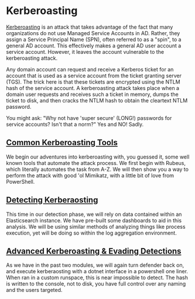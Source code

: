 # Kerberoasting

[Kerberoasting](https://www.ired.team/offensive-security-experiments/active-directory-kerberos-abuse/t1208-kerberoasting) is an attack that takes advantage of the fact that many organizations do not use Managed Service Accounts in AD. Rather, they assign a Service Principal Name (SPN), often referred to as a "spin", to a general AD account. This effectively makes a general AD user account a service account. However, it leaves the account vulnerable to the kerberoasting attack.

Any domain account can request and receive a Kerberos ticket for an account that is used as a service account from the ticket granting server (TGS). The trick here is that these tickets are encrypted using the NTLM hash of the service account. A kerberoasting attack takes place when a domain user requests and receives such a ticket in memory, dumps the ticket to disk, and then cracks the NTLM hash to obtain the cleartext NTLM password.

You might ask: "Why not have 'super secure' (LONG!) passwords for service accounts? Isn't that a norm?" Yes and NO! Sadly.

## [Common Kerberoasting Tools](./1_common_kerberoasting/README.md)

We begin our adventures into kerberoasting with, you guessed it, some well known tools that automate the attack process. We first begin with Rubeus, which literally automates the task from A-Z. We will then show you a way to perform the attack with good 'ol Mimikatz, with a little bit of love from PowerShell.

## [Detecting Kerberaosting](./2_detection_kerberoasting/README.md)

This time in our detection phase, we will rely on data contained within an Elasticsearch instance. We have pre-built some dashboards to aid in this analysis. We will be using similar methods of analyzing things like process execution, yet will be doing so within the log aggregation environment.

## [Advanced Kerberoasting & Evading Detections](./3_advanced_kerberoasting/README.md)

As we have in the past two modules, we will again turn defender back on, and execute kerberaosting with a dotnet interface in a powershell one liner.  When ran in a custom runspace, this is near impossible to detect.  The hash is written to the console, not to disk, you have full control over any naming and the users targeted.
